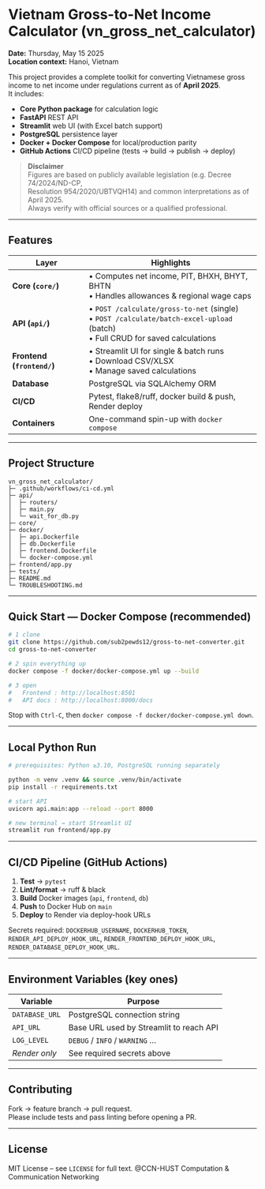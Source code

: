 # Vietnam Gross-to-Net Income Calculator (vn_gross_net_calculator)

**Date:** Thursday, May 15 2025  
**Location context:** Hanoi, Vietnam  

This project provides a complete toolkit for converting Vietnamese gross
income to net income under regulations current as of **April 2025**.  
It includes:

* **Core Python package** for calculation logic  
* **FastAPI** REST API  
* **Streamlit** web UI (with Excel batch support)  
* **PostgreSQL** persistence layer  
* **Docker + Docker Compose** for local/production parity  
* **GitHub Actions** CI/CD pipeline (tests → build → publish → deploy)

> **Disclaimer**  
> Figures are based on publicly available legislation (e.g. Decree 74/2024/ND-CP,  
> Resolution 954/2020/UBTVQH14) and common interpretations as of April 2025.  
> Always verify with official sources or a qualified professional.

---

## Features

| Layer | Highlights |
|-------|------------|
| **Core (`core/`)** | • Computes net income, PIT, BHXH, BHYT, BHTN<br>• Handles allowances & regional wage caps |
| **API (`api/`)**   | • `POST /calculate/gross-to-net` (single)<br>• `POST /calculate/batch-excel-upload` (batch)<br>• Full CRUD for saved calculations |
| **Frontend (`frontend/`)** | • Streamlit UI for single & batch runs<br>• Download CSV/XLSX<br>• Manage saved calculations |
| **Database** | PostgreSQL via SQLAlchemy ORM |
| **CI/CD** | Pytest, flake8/ruff, docker build & push, Render deploy |
| **Containers** | One-command spin-up with `docker compose` |

---

## Project Structure

```text
vn_gross_net_calculator/
├─ .github/workflows/ci-cd.yml
├─ api/
│  ├─ routers/
│  ├─ main.py
│  └─ wait_for_db.py
├─ core/
├─ docker/
│  ├─ api.Dockerfile
│  ├─ db.Dockerfile
│  ├─ frontend.Dockerfile
│  └─ docker-compose.yml
├─ frontend/app.py
├─ tests/
├─ README.md
└─ TROUBLESHOOTING.md
```

---

## Quick Start — Docker Compose (recommended)

```bash
# 1 clone
git clone https://github.com/sub2pewds12/gross-to-net-converter.git
cd gross-to-net-converter

# 2 spin everything up
docker compose -f docker/docker-compose.yml up --build

# 3 open
#   Frontend : http://localhost:8501
#   API docs : http://localhost:8000/docs
```

Stop with `Ctrl-C`, then `docker compose -f docker/docker-compose.yml down`.

---

## Local Python Run

```bash
# prerequisites: Python ≥3.10, PostgreSQL running separately

python -m venv .venv && source .venv/bin/activate
pip install -r requirements.txt

# start API
uvicorn api.main:app --reload --port 8000

# new terminal → start Streamlit UI
streamlit run frontend/app.py
```

---

## CI/CD Pipeline (GitHub Actions)

1. **Test** → `pytest`  
2. **Lint/format** → ruff & black  
3. **Build** Docker images (`api`, `frontend`, `db`)  
4. **Push** to Docker Hub on `main`  
5. **Deploy** to Render via deploy-hook URLs  

Secrets required: `DOCKERHUB_USERNAME`, `DOCKERHUB_TOKEN`,  
`RENDER_API_DEPLOY_HOOK_URL`, `RENDER_FRONTEND_DEPLOY_HOOK_URL`,  
`RENDER_DATABASE_DEPLOY_HOOK_URL`.

---

## Environment Variables (key ones)

| Variable      | Purpose                                 |
|---------------|-----------------------------------------|
| `DATABASE_URL`| PostgreSQL connection string            |
| `API_URL`     | Base URL used by Streamlit to reach API |
| `LOG_LEVEL`   | `DEBUG` / `INFO` / `WARNING` …          |
| *Render only* | See required secrets above              |

---

## Contributing

Fork → feature branch → pull request.  
Please include tests and pass linting before opening a PR.

---

## License

MIT License – see `LICENSE` for full text.
@CCN-HUST
Computation & Communication Networking
